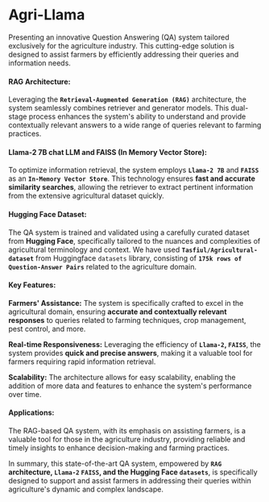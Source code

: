 # Agri-Llama

Presenting an innovative Question Answering (QA) system tailored exclusively for the agriculture industry. This cutting-edge solution is designed to assist farmers by efficiently addressing their queries and information needs.

#### RAG Architecture:

Leveraging the **`Retrieval-Augmented Generation (RAG)`** architecture, the system seamlessly combines retriever and generator models. This dual-stage process enhances the system's ability to understand and provide contextually relevant answers to a wide range of queries relevant to farming practices.

#### Llama-2 7B chat LLM and  FAISS (In Memory Vector Store):

To optimize information retrieval, the system employs **`Llama-2 7B`** and **`FAISS`** as an **`In-Memory Vector Store`**. This technology ensures **fast and accurate similarity searches**, allowing the retriever to extract pertinent information from the extensive agricultural dataset quickly.

#### Hugging Face Dataset:

The QA system is trained and validated using a carefully curated dataset from **Hugging Face**, specifically tailored to the nuances and complexities of agricultural terminology and context. We have used **`Tasfiul/Agricultural-dataset`** from Huggingface `datasets` library, consisting of **`175k rows of Question-Answer Pairs`** related to the agriculture domain.

#### Key Features:

**Farmers' Assistance:** The system is specifically crafted to excel in the agricultural domain, ensuring **accurate and contextually relevant responses** to queries related to farming techniques, crop management, pest control, and more.

**Real-time Responsiveness:** Leveraging the efficiency of **`Llama-2`, `FAISS`**, the system provides **quick and precise answers**, making it a valuable tool for farmers requiring rapid information retrieval.

**Scalability:** The architecture allows for easy scalability, enabling the addition of more data and features to enhance the system's performance over time.

#### Applications:

The RAG-based QA system, with its emphasis on assisting farmers, is a valuable tool for those in the agriculture industry, providing reliable and timely insights to enhance decision-making and farming practices.

In summary, this state-of-the-art QA system, empowered by **`RAG` architecture, `Llama-2` `FAISS`, and the Hugging Face `datasets`**, is specifically designed to support and assist farmers in addressing their queries within agriculture's dynamic and complex landscape.
